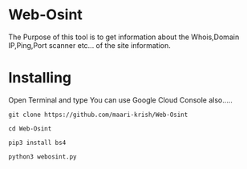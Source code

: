 # Web-Osint
The Purpose of this tool is to get information about the Whois,Domain IP,Ping,Port scanner etc... of the site information.

# Installing
Open Terminal and type You can use Google Cloud Console also.....
```
git clone https://github.com/maari-krish/Web-Osint
```
```
cd Web-Osint
```
```
pip3 install bs4
```
```
python3 webosint.py
```
